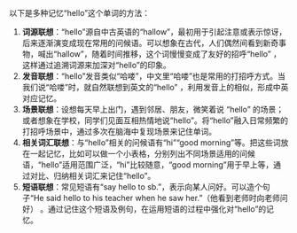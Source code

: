 以下是多种记忆“hello”这个单词的方法：
1. **词源联想**：“hello”源自中古英语的“hallow”，最初用于引起注意或表示惊讶，后来逐渐演变成现在常用的问候语。可以想象在古代，人们偶然间看到新奇事物，喊出“hallow”，随着时间推移，这个词慢慢变成了友好的招呼“hello” ，这样通过追溯词源来加深对“hello”的印象。
2. **发音联想**：“hello”发音类似“哈喽”，中文里“哈喽”也是常用的打招呼方式。当我们说“哈喽”时，就自然联想到英文的“hello” ，利用发音上的相似，形成中英对应记忆。
3. **场景联想**：设想每天早上出门，遇到邻居、朋友，微笑着说 “hello” 的场景；或者想象在学校，同学们见面互相热情地说“hello”。将“hello”融入日常频繁的打招呼场景中，通过多次在脑海中复现场景来记住单词。 
4. **相关词汇联想**：与“hello”相关的问候语有“hi”“good morning”等。把这些词放在一起记忆，比如可以做一个小表格，分别列出不同场景适用的问候语，“hello”适用范围广泛，“hi”比较随意，“good morning”用于早上等，通过对比、归纳相关词汇来记住“hello”。 
5. **短语联想**：常见短语有“say hello to sb.”，表示向某人问好。可以造个句子“He said hello to his teacher when he saw her.”（他看到老师时向老师问好） 。通过记住这个短语及例句，在运用短语的过程中强化对“hello”的记忆。 